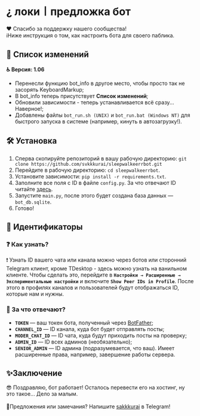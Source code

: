 # ¿ локи〡предложка бот

❤ Спасибо за поддержку нашего сообщества!</br>ℹ️Ниже инструкция о том, как настроить бота для своего паблика.

## 🎯 Список изменений
**♿ Версия: 1.06**
- Перенесли функцию bot_info в другое место, чтобы просто так не засорять KeyboardMarkup;
- В bot_info теперь присутствует **Список изменений**;
- Обновили зависимости - теперь устанавливается всё сразу... Наверное!;
- Добавлены файлы `bot_run.sh (UNIX)` и `bot_run.bat (Windows NT)` для быстрого запуска в системе (например, кинуть в автозагрузку!).


## 🛠️ Установка
1. Сперва скопируйте репозиторий в вашу рабочую директорию: 
```git clone https://github.com/svkkkurai/sleepwalkeerrbot.git```
2. Перейдите в рабочую директорию:
```cd sleepwalkeerrbot```.
3. Установите зависимости: ```pip install -r requirements.txt```.
4. Заполните все поля с ID в файле `config.py`. За что отвечают ID читайте [здесь](#-за-что-отвечают).
5. Запустите `main.py`, после этого будет создана база данных —  `bot_db.sqlite`.
6. Готово!

## 👤 Идентификаторы
### ❓ Как узнать?
❗ Узнать ID вашего чата или канала можно через ботов или сторонний Telegram клиент, кроме TDesktop - здесь можно узнать на ванильном клиенте. Чтобы сделать это, перейдите в **`Настройки → Расширенные → Экспериментальные настройки`** и включите **`Show Peer IDs in Profile`**. После этого в профилях каналов и пользователей будут отображаться ID, которые нам и нужны.

### 💢 За что отвечают?
+ **`TOKEN`** — ваш токен бота, полученный через [BotFather](https://t.me/BotFather);
+ **`CHANNEL_ID`** — ID канала, куда бот будет отправлять посты;
+ **`MODER_CHAT_ID`** — ID чата, куда будут приходить посты на проверку;
+ **`ADMIN_ID`** — ID всех админов (необязательно);
+ **`SENIOR_ADMIN`** — ID админа (подразумевается, что ваш). Имеет расширенные права, например, завершение работы сервера.

## ✨Заключение
😎 Поздравляю, бот работает! Осталось перевести его на хостинг, ну это такое... Дело за малым.</br></br>💢Предложения или замечания? Напишите [sakkkurai](https://t.me/lksakurai) в Telegram!